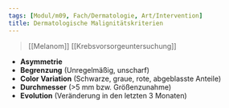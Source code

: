 ```yaml
---
tags: [Modul/m09, Fach/Dermatologie, Art/Intervention]
title: Dermatologische Malignitätskriterien
---
```

> [[Melanom]] [[Krebsvorsorgeuntersuchung]]
- **Asymmetrie**
- **Begrenzung** (Unregelmäßig, unscharf)
- **Color Variation** (Schwarze, graue, rote, abgeblasste Anteile)
- **Durchmesser** (>5 mm bzw. Größenzunahme)
- **Evolution** (Veränderung in den letzten 3 Monaten)
